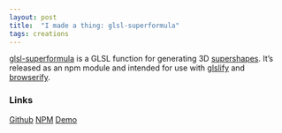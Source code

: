 ```yaml
---
layout: post
title:  "I made a thing: glsl-superformula"
tags: creations
---
```


[glsl-superformula](https://github.com/Softwave/glsl-superformula) is a GLSL function for generating 3D [supershapes](https://en.wikipedia.org/wiki/Superformula). It’s released as an npm module and intended for use with [glslify](https://github.com/stackgl/glslify) and [browserify](http://browserify.org/). 

### Links

[Github](https://github.com/Softwave/glsl-superformula)
[NPM](https://www.npmjs.com/package/glsl-superformula)
[Demo](https://softwave.github.io/glsl-superformula/)
